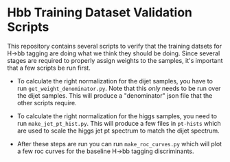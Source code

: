 Hbb Training Dataset Validation Scripts
=======================================

This repository contains several scripts to verify that the training
datsets for H->bb tagging are doing what we think they should be
doing. Since several stages are required to properly assign weights to
the samples, it's important that a few scripts be run first.

 - To calculate the right normalization for the dijet samples, you
   have to run `get_weight_denominator.py`. Note that this _only_
   needs to be run over the dijet samples. This will produce a
   "denominator" json file that the other scripts require.

 - To calculate the right normalization for the higgs samples, you
   need to run `make_jet_pt_hist.py`. This will produce a few files in
   `pt-hists` which are used to scale the higgs jet pt spectrum to
   match the dijet spectrum.

 - After these steps are run you can run `make_roc_curves.py` which
   will plot a few roc curves for the baseline H->bb tagging
   discriminants.
